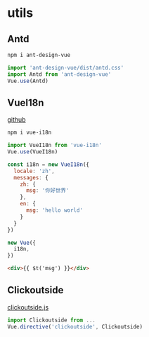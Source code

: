 # utils

## Antd

```bash
npm i ant-design-vue
```

```js
import 'ant-design-vue/dist/antd.css'
import Antd from 'ant-design-vue'
Vue.use(Antd)
```



## VueI18n

[github](https://github.com/kazupon/vue-i18n)

```bash
npm i vue-i18n
```

```js
import VueI18n from 'vue-i18n'
Vue.use(VueI18n)

const i18n = new VueI18n({
  locale: 'zh',
  messages: {
    zh: {
      msg: '你好世界'
    },
    en: {
      msg: 'hello world'
    }
  }
})

new Vue({
  i18n,
})
```

```html
<div>{{ $t('msg') }}</div>
```



## Clickoutside

[clickoutside.js](https://cdn.jsdelivr.net/npm/view-design@4.3.2/src/directives/clickoutside.js)

```js
import Clickoutside from ...
Vue.directive('clickoutside', Clickoutside)
```


